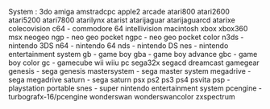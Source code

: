 System :
3do
amiga
amstradcpc
apple2
arcade
atari800
atari2600
atari5200
atari7800
atarilynx
atarist
atarijaguar
atarijaguarcd
atarixe
colecovision
c64 - commodore 64
intellivision
macintosh
xbox
xbox360
msx
neogeo
ngp - neo geo pocket
ngpc - neo geo pocket color
n3ds - nintendo 3DS
n64 - nintendo 64
nds - nintendo DS
nes - nintendo entertainment system
gb - game boy
gba - game boy advance
gbc - game boy color
gc - gamecube
wii
wiiu
pc
sega32x
segacd
dreamcast
gamegear
genesis - sega genesis
mastersystem - sega master system
megadrive - sega megadrive
saturn - sega saturn
psx
ps2
ps3
ps4
psvita
psp - playstation portable
snes - super nintendo entertainment system
pcengine - turbografx-16/pcengine
wonderswan
wonderswancolor
zxspectrum